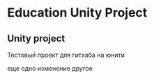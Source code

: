 # Education Unity Project
## Unity project 
Тестовый проект для гитхаба на юнити

еще одно изменение другое
